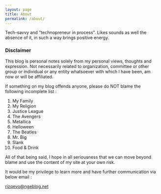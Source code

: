 ```yaml
---
layout: page
title: About
permalink: /about/
---
```


Tech-savvy and \"technopreneur in process\". Likes sounds as well the absence of it, in such a way brings positive energy.

### Disclaimer

This blog is personal notes solely from my personal views, thoughts and expression. Not necessarily related to organization, committee or other group or individual or any entity whatsoever with which I have been, am now or will be affiliated.

If something on my blog offends anyone, please do NOT blame the following incomplete list :
1. My Family
2. My Religion
3. Justice League
4. The Avengers
5. Metallica
6. Helloween
7. The Beatles
8. Mr. Big
9. Slank
10. Food & Drink

All of that being said, I hope in all seriousness that we can move beyond blame and use the content of my site at your own risk.

It would be my privilege to learn more and have further communication via below email :

[rizqevo@ngeblog.net](mailto:rizqevo@ngeblog.net)
